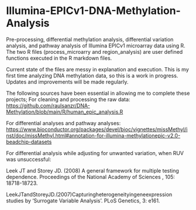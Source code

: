 # Illumina-EPICv1-DNA-Methylation-Analysis
Pre-processing, differential methylation analysis, differential variation analysis, and pathway analysis of Illumina EPICv1 microarray data using R.
The two R files (process_microarry and region_analysis) are user defined functions executed in the R markdown files.

Current state of the files are messy in explanation and execution. This is my first time analyzing DNA methylation data, so this is a work in progress. Updates and improvements will be made regularly.

The following sources have been essential in allowing me to complete these projects;
For cleaning and processing the raw data:
https://github.com/raulsanzr/DNA-Methylation/blob/main/R/human_epic_analysis.R

For differential analyses and pathway analyses:
https://www.bioconductor.org/packages/devel/bioc/vignettes/missMethyl/inst/doc/missMethyl.html#annotation-for-illumina-methylationepic-v2.0-beadchip-datasets

For differential analysis while adjusting for unwanted variation, when RUV was unsuccessful:

Leek JT and Storey JD. (2008) A general framework for multiple testing
dependence. Proceedings of the National Academy of Sciences , 105:
18718-18723.

LeekJTandStoreyJD.(2007)Capturingheterogeneityingeneexpression
studies by ‘Surrogate Variable Analysis’. PLoS Genetics, 3: e161.
